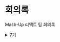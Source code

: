 # 회의록

Mash-Up 리액트 팀 회의록

<details>
<summary>7기</summary>

- [결정 기록](./7th/README.md)
- [2019년 3월 14일](./7th/2019-03-14.md)
- [2019년 3월 15일](./7th/2019-03-15.md)
- [2019년 4월 13일](./7th/2019-04-13.md)
- [2019년 4월 17일](./7th/2019-04-17.md)
</details>

